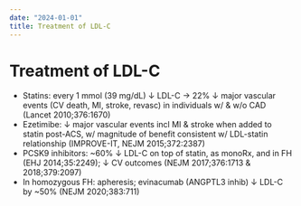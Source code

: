 ```yaml
---
date: "2024-01-01"
title: Treatment of LDL-C
---
```


# Treatment of LDL-C

* Statins: every 1 mmol (39 mg/dL) ↓ LDL-C → 22% ↓ major vascular events (CV death, MI, stroke, revasc) in individuals w/ & w/o CAD (Lancet 2010;376:1670)
* Ezetimibe: ↓ major vascular events incl MI & stroke when added to statin post-ACS, w/ magnitude of benefit consistent w/ LDL-statin relationship (IMPROVE-IT, NEJM 2015;372:2387)
* PCSK9 inhibitors: ~60% ↓ LDL-C on top of statin, as monoRx, and in FH (EHJ 2014;35:2249); ↓ CV outcomes (NEJM 2017;376:1713 & 2018;379:2097)
* In homozygous FH: apheresis; evinacumab (ANGPTL3 inhib) ↓ LDL-C by ~50% (NEJM 2020;383:711)
